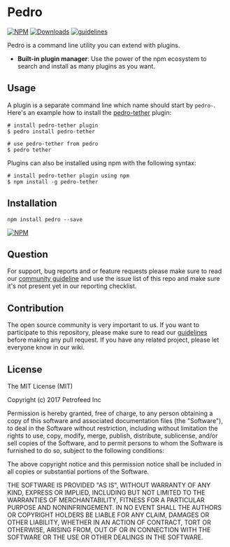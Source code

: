 # Pedro

[![NPM](https://img.shields.io/npm/v/pedro.svg)](https://www.npmjs.com/package/pedro)
[![Downloads](https://img.shields.io/npm/dm/pedro.svg)](http://npm-stat.com/charts.html?package=pedro)
[![guidelines](https://tether.github.io/contribution-guide/badge-guidelines.svg)](https://github.com/tether/contribution-guide)

Pedro is a command line utility you can extend with plugins.
* **Built-in plugin manager**: Use the power of the npm ecosystem to search and install as many plugins as you want.
<!-- * **Aliases**: Pedro allows you to easily install and add any command line, even the one that haven't been created for Pedro. -->

## Usage

A plugin is a separate command line which name should start by `pedro-`. Here's an example how to install the [pedro-tether](https://github.com/tether/pedro-tether) plugin:

```shell
# install pedro-tether plugin
$ pedro install pedro-tether

# use pedro-tether from pedro
$ pedro tether
```

Plugins can also be installed using npm with the following syntax:

```shell
# install pedro-tether plugin using npm
$ npm install -g pedro-tether
```

## Installation

```shell
npm install pedro --save
```

[![NPM](https://nodei.co/npm/pedro.png)](https://nodei.co/npm/pedro/)


## Question

For support, bug reports and or feature requests please make sure to read our
<a href="https://github.com/tether/contribution-guide" target="_blank">community guideline</a> and use the issue list of this repo and make sure it's not present yet in our reporting checklist.

## Contribution

The open source community is very important to us. If you want to participate to this repository, please make sure to read our <a href="https://github.com/tether/contribution-guide" target="_blank">guidelines</a> before making any pull request. If you have any related project, please let everyone know in our wiki.

## License


The MIT License (MIT)

Copyright (c) 2017 Petrofeed Inc

Permission is hereby granted, free of charge, to any person obtaining a copy of this software and associated documentation files (the "Software"), to deal in the Software without restriction, including without limitation the rights to use, copy, modify, merge, publish, distribute, sublicense, and/or sell copies of the Software, and to permit persons to whom the Software is furnished to do so, subject to the following conditions:

The above copyright notice and this permission notice shall be included in all copies or substantial portions of the Software.

THE SOFTWARE IS PROVIDED "AS IS", WITHOUT WARRANTY OF ANY KIND, EXPRESS OR IMPLIED, INCLUDING BUT NOT LIMITED TO THE WARRANTIES OF MERCHANTABILITY, FITNESS FOR A PARTICULAR PURPOSE AND NONINFRINGEMENT. IN NO EVENT SHALL THE AUTHORS OR COPYRIGHT HOLDERS BE LIABLE FOR ANY CLAIM, DAMAGES OR OTHER LIABILITY, WHETHER IN AN ACTION OF CONTRACT, TORT OR OTHERWISE, ARISING FROM, OUT OF OR IN CONNECTION WITH THE SOFTWARE OR THE USE OR OTHER DEALINGS IN THE SOFTWARE.
